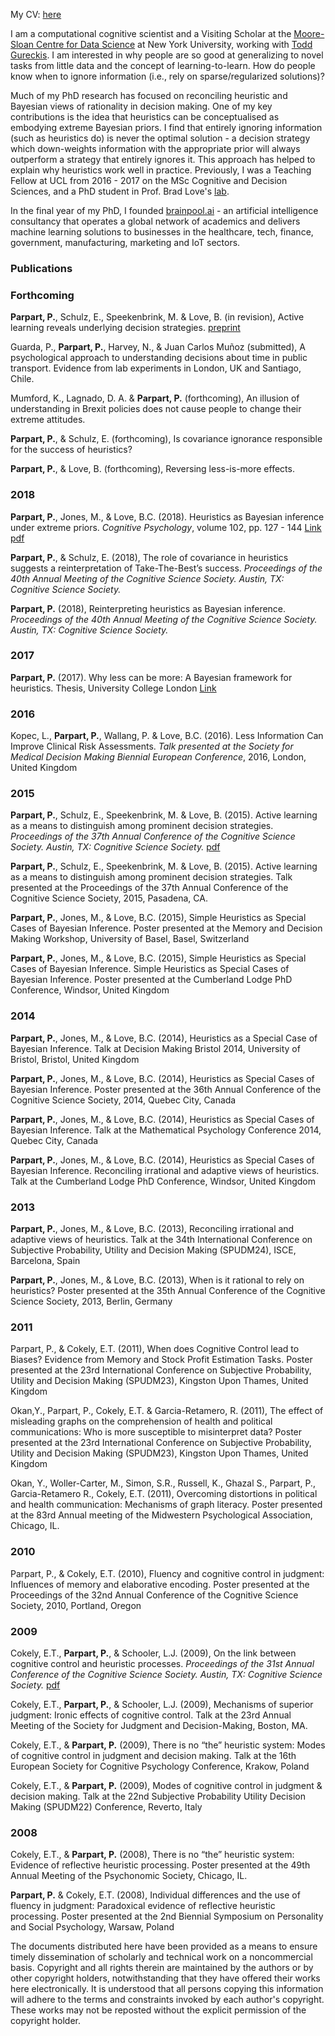 
My CV: [here](https://paulaparpart.github.io/pdf/CV_Paula%20Parpart%20academic.pdf)

I am a computational cognitive scientist and a Visiting Scholar at the [Moore-Sloan Centre for Data Science](https://cds.nyu.edu/) at New York University, working with [Todd Gureckis](http://gureckislab.org/papers.php). I am interested in why people are so good at generalizing to novel tasks from little data and the concept of learning-to-learn. How do people know when to ignore information (i.e., rely on sparse/regularized solutions)?

Much of my PhD research has focused on reconciling heuristic and Bayesian views of rationality in decision making. One of my key contributions is the idea that heuristics can be conceptualised as embodying extreme Bayesian priors. I find that entirely ignoring information (such as heuristics do) is never the optimal solution - a decision strategy which down-weights information with the appropriate prior will always outperform a strategy that entirely ignores it. This approach has helped to explain why heuristics work well in practice. Previously, I was a Teaching Fellow at UCL from 2016 - 2017 on the MSc Cognitive and Decision Sciences, and a PhD student in Prof. Brad Love's [lab](http://bradlove.org/lab).

In the final year of my PhD, I founded [brainpool.ai](http://brainpool.ai/) - an artificial intelligence consultancy that operates a global network of academics and delivers machine learning solutions to businesses in the healthcare, tech, finance, government, manufacturing, marketing and IoT sectors. 



###  Publications

###  Forthcoming 
**Parpart, P.**, Schulz, E., Speekenbrink, M. & Love, B. (in revision), Active learning
reveals underlying decision strategies. [preprint](https://doi.org/10.1101/239558)

Guarda, P., **Parpart, P.**, Harvey, N., & Juan Carlos Muñoz (submitted), A psychological
approach to understanding decisions about time in public transport. Evidence
from lab experiments in London, UK and Santiago, Chile.

Mumford, K., Lagnado, D. A. & **Parpart, P.** (forthcoming), An illusion of understanding
in Brexit policies does not cause people to change their extreme attitudes.

**Parpart, P.**, & Schulz, E. (forthcoming), Is covariance ignorance responsible for the
success of heuristics?

**Parpart, P.**, & Love, B. (forthcoming), Reversing less-is-more effects.


###  2018

**Parpart, P.**, Jones, M., & Love, B.C. (2018). Heuristics as Bayesian inference under extreme priors.
_Cognitive Psychology_, volume 102, pp. 127 - 144 [Link](https://www.sciencedirect.com/science/article/pii/S0010028517303286)
[pdf](https://paulaparpart.github.io/pdf/PsyCog.pdf)

**Parpart, P.**, & Schulz, E. (2018), The role of covariance in heuristics suggests a reinterpretation of Take-The-Best’s success. _Proceedings of the 40th Annual Meeting of the Cognitive Science Society. Austin, TX: Cognitive Science Society._

**Parpart, P.** (2018), Reinterpreting heuristics as Bayesian inference. _Proceedings of the 40th Annual Meeting of the Cognitive Science Society. Austin, TX: Cognitive Science Society._

###  2017

**Parpart, P.** (2017). Why less can be more: A Bayesian framework for heuristics. Thesis, University College London [Link](http://discovery.ucl.ac.uk/10024597/1/PARPART_10024597_Thesis.pdf)


###  2016

Kopec, L., **Parpart, P.**, Wallang, P. & Love, B.C. (2016). Less Information Can
Improve Clinical Risk Assessments. _Talk presented at the Society for Medical
Decision Making Biennial European Conference_, 2016, London, United Kingdom 


###  2015

**Parpart, P.**, Schulz, E., Speekenbrink, M. & Love, B. (2015). Active learning as a means to distinguish among prominent decision strategies. _Proceedings of the 37th Annual Conference of the Cognitive Science Society. Austin, TX: Cognitive Science Society._ [pdf](https://mindmodeling.org/cogsci2015/papers/0317/paper0317.pdf)

**Parpart, P.**, Schulz, E., Speekenbrink, M. & Love, B. (2015). Active learning as a
means to distinguish among prominent decision strategies. Talk presented at the
Proceedings of the 37th Annual Conference of the Cognitive Science Society, 2015,
Pasadena, CA.

**Parpart, P.**, Jones, M., & Love, B.C. (2015), Simple Heuristics as Special Cases of
Bayesian Inference. Poster presented at the Memory and Decision Making Workshop,
University of Basel, Basel, Switzerland

**Parpart, P.**, Jones, M., & Love, B.C. (2015), Simple Heuristics as Special Cases of
Bayesian Inference. Simple Heuristics as Special Cases of Bayesian Inference. Poster
presented at the Cumberland Lodge PhD Conference, Windsor, United Kingdom

### 2014

**Parpart, P.**, Jones, M., & Love, B.C. (2014), Heuristics as a Special Case of
Bayesian Inference. Talk at Decision Making Bristol 2014, University of Bristol,
Bristol, United Kingdom

**Parpart, P.**, Jones, M., & Love, B.C. (2014), Heuristics as Special Cases of Bayesian
Inference. Poster presented at the 36th Annual Conference of the Cognitive Science
Society, 2014, Quebec City, Canada

**Parpart, P.**, Jones, M., & Love, B.C. (2014), Heuristics as Special Cases of Bayesian
Inference. Talk at the Mathematical Psychology Conference 2014, Quebec City,
Canada

**Parpart, P.**, Jones, M., & Love, B.C. (2014), Heuristics as Special Cases of
Bayesian Inference. Reconciling irrational and adaptive views of heuristics. Talk at
the Cumberland Lodge PhD Conference, Windsor, United Kingdom

### 2013 
**Parpart, P.**, Jones, M., & Love, B.C. (2013), Reconciling irrational and adaptive
views of heuristics. Talk at the 34th International Conference on Subjective
Probability, Utility and Decision Making (SPUDM24), ISCE, Barcelona, Spain

**Parpart, P.**, Jones, M., & Love, B.C. (2013), When is it rational to rely on
heuristics? Poster presented at the 35th Annual Conference of the Cognitive Science
Society, 2013, Berlin, Germany

### 2011

Parpart, P., & Cokely, E.T. (2011), When does Cognitive Control lead to Biases?
Evidence from Memory and Stock Profit Estimation Tasks. Poster presented at
the 23rd International Conference on Subjective Probability, Utility and Decision
Making (SPUDM23), Kingston Upon Thames, United Kingdom

Okan,Y., Parpart, P., Cokely, E.T. & Garcia-Retamero, R. (2011), The effect of misleading
graphs on the comprehension of health and political communications: Who
is more susceptible to misinterpret data? Poster presented at the 23rd International
Conference on Subjective Probability, Utility and Decision Making (SPUDM23),
Kingston Upon Thames, United Kingdom

Okan, Y., Woller-Carter, M., Simon, S.R., Russell, K., Ghazal S., Parpart, P.,
Garcia-Retamero R., Cokely, E.T. (2011), Overcoming distortions in political and
health communication: Mechanisms of graph literacy. Poster presented at the 83rd
Annual meeting of the Midwestern Psychological Association, Chicago, IL.

### 2010

Parpart, P., & Cokely, E.T. (2010), Fluency and cognitive control in judgment:
Influences of memory and elaborative encoding. Poster presented at the Proceedings
of the 32nd Annual Conference of the Cognitive Science Society, 2010, Portland,
Oregon

### 2009

Cokely, E.T., **Parpart, P.**, & Schooler, L.J. (2009), On the link between cognitive
control and heuristic processes. _Proceedings of the 31st Annual Conference of the Cognitive Science Society. Austin, TX: Cognitive Science Society._ [pdf](https://escholarship.org/uc/item/6qj0k72h)


Cokely, E.T., **Parpart, P.**, & Schooler, L.J. (2009), Mechanisms of superior judgment:
Ironic effects of cognitive control. Talk at the 23rd Annual Meeting of the
Society for Judgment and Decision-Making, Boston, MA.

Cokely, E.T., & **Parpart, P.** (2009), There is no “the” heuristic system: Modes
of cognitive control in judgment and decision making. Talk at the 16th European
Society for Cognitive Psychology Conference, Krakow, Poland

Cokely, E.T., & **Parpart, P.** (2009), Modes of cognitive control in judgment &
decision making. Talk at the 22nd Subjective Probability Utility Decision Making
(SPUDM22) Conference, Reverto, Italy

### 2008

Cokely, E.T., & **Parpart, P.** (2008), There is no “the” heuristic system: Evidence
of reflective heuristic processing. Poster presented at the 49th Annual Meeting of
the Psychonomic Society, Chicago, IL.

**Parpart, P.** & Cokely, E.T. (2008), Individual differences and the use of fluency in
judgment: Paradoxical evidence of reflective heuristic processing. Poster presented
at the 2nd Biennial Symposium on Personality and Social Psychology, Warsaw,
Poland



The documents distributed here have been provided as a means to ensure timely dissemination of scholarly and technical work on a noncommercial basis. Copyright and all rights therein are maintained by the authors or by other copyright holders, notwithstanding that they have offered their works here electronically. It is understood that all persons copying this information will adhere to the terms and constraints invoked by each author's copyright. These works may not be reposted without the explicit permission of the copyright holder.





